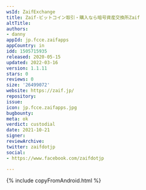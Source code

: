 ```yaml
---
wsId: ZaifExchange
title: Zaif‐ビットコイン取引・購入なら暗号資産交換所Zaif
altTitle: 
authors:
- danny
appId: jp.fcce.zaifapps
appCountry: in
idd: 1505715935
released: 2020-05-15
updated: 2022-03-16
version: 1.1.11
stars: 0
reviews: 0
size: '26499072'
website: https://zaif.jp/
repository: 
issue: 
icon: jp.fcce.zaifapps.jpg
bugbounty: 
meta: ok
verdict: custodial
date: 2021-10-21
signer: 
reviewArchive: 
twitter: zaifdotjp
social:
- https://www.facebook.com/zaifdotjp

---
```


{% include copyFromAndroid.html %}

